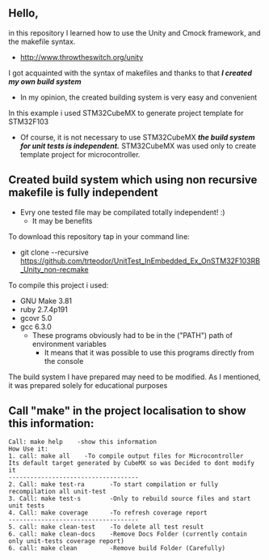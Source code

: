 ## Hello,
in this repository I learned how to use the Unity and Cmock framework, and the makefile syntax.
* http://www.throwtheswitch.org/unity

I got acquainted with the syntax of makefiles and thanks to that **_I created my own build system_**
* In my opinion, the created building system is very easy and convenient

In this example i used STM32CubeMX to generate project template for STM32F103
* Of course, it is not necessary to use STM32CubeMX **_the build system for unit tests is independent._** STM32CubeMX was used only to create template project for microcontroller.

## Created build system which using non recursive makefile is fully independent
* Evry one tested file may be compilated totally independent! :) 
	* It may be benefits

To download this repository tap in your command line:
* git clone --recursive https://github.com/trteodor/UnitTest_InEmbedded_Ex_OnSTM32F103RB_Unity_non-recmake

To compile this project i used:
* GNU Make 3.81
* ruby 2.7.4p191
* gcovr 5.0
* gcc 6.3.0
	* These programs obviously had to be in the ("PATH") path of environment variables
		* It means that it was possible to use this programs directly from the console
		
The build system I have prepared may need to be modified. As I mentioned, it was prepared solely for educational purposes

## Call "make" in the project localisation to show this information:

	Call: make help    -show this information
	How Use it:
	1. call: make all    -To compile output files for Microcontroller
	Its default target generated by CubeMX so was Decided to dont modify it
	------------------------------------
	2. Call: make test-ra       -To start compilation or fully recompilation all unit-test
	3. Call: make test-s        -Only to rebuild source files and start unit tests
	4. Call: make coverage      -To refresh coverage report
	------------------------------------
	5. call: make clean-test    -To delete all test result
	6. call: make clean-docs    -Remove Docs Folder (currently contain only unit-tests coverage report)
	6. call: make clean         -Remove build Folder (Carefully)


